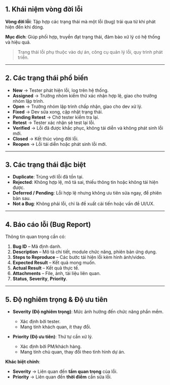 ## 1. Khái niệm vòng đời lỗi

**Vòng đời lỗi**: Tập hợp các trạng thái mà một lỗi (bug) trải qua từ khi phát hiện đến khi đóng.

**Mục đích**: Giúp phối hợp, truyền đạt trạng thái, đảm bảo xử lý có hệ thống và hiệu quả.

> Trạng thái lỗi phụ thuộc vào dự án, công cụ quản lý lỗi, quy trình phát triển.

---

## 2. Các trạng thái phổ biến

- **New** → Tester phát hiện lỗi, log trên hệ thống.
- **Assigned** → Trưởng nhóm kiểm thử xác nhận hợp lệ, giao cho trưởng nhóm lập trình.
- **Open** → Trưởng nhóm lập trình chấp nhận, giao cho dev xử lý.
- **Fixed** → Dev sửa xong, cập nhật trạng thái.
- **Pending Retest** → Chờ tester kiểm tra lại.
- **Retest** → Tester xác nhận sẽ test lại lỗi.
- **Verified** → Lỗi đã được khắc phục, không tái diễn và không phát sinh lỗi mới.
- **Closed** → Kết thúc vòng đời lỗi.
- **Reopen** → Lỗi tái diễn hoặc phát sinh lỗi mới.

---

## 3. Các trạng thái đặc biệt

- **Duplicate**: Trùng với lỗi đã tồn tại.
- **Rejected**: Không hợp lệ, mô tả sai, thiếu thông tin hoặc không tái hiện được.
- **Deferred / Pending**: Lỗi hợp lệ nhưng không ưu tiên sửa ngay, để phiên bản sau.
- **Not a Bug**: Không phải lỗi, chỉ là đề xuất cải tiến hoặc vấn đề UI/UX.

---

## 4. Báo cáo lỗi (Bug Report)

Thông tin quan trọng cần có:

1. **Bug ID** – Mã định danh.
2. **Description** – Mô tả chi tiết, module chức năng, phiên bản ứng dụng.
3. **Steps to Reproduce** – Các bước tái hiện lỗi kèm hình ảnh/video.
4. **Expected Result** – Kết quả mong muốn.
5. **Actual Result** – Kết quả thực tế.
6. **Attachments** – File, ảnh, tài liệu liên quan.
7. **Status**, **Severity**, **Priority**.

---

## 5. Độ nghiêm trọng & Độ ưu tiên

- **Severity (Độ nghiêm trọng)**: Mức ảnh hưởng đến chức năng phần mềm.
  - Xác định bởi tester.
  - Mang tính khách quan, ít thay đổi.

- **Priority (Độ ưu tiên)**: Thứ tự cần xử lý.
  - Xác định bởi PM/khách hàng.
  - Mang tính chủ quan, thay đổi theo tình hình dự án.

**Khác biệt chính**:
- **Severity** → Liên quan đến **tầm quan trọng** của lỗi.
- **Priority** → Liên quan đến **thời điểm** cần sửa lỗi.
